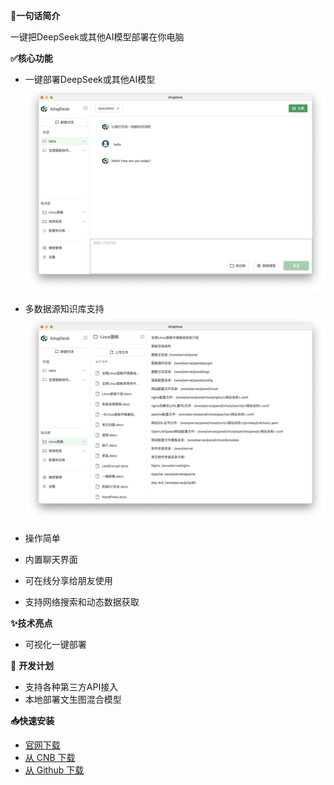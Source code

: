 **🚀一句话简介**

一键把DeepSeek或其他AI模型部署在你电脑

**✅核心功能**

- 一键部署DeepSeek或其他AI模型
  ![image](.github/assets/img/1_zh.png)

- 多数据源知识库支持
  ![alt text](.github/assets/img/2_zh.png)


- 操作简单
- 内置聊天界面
- 可在线分享给朋友使用
- 支持网络搜索和动态数据获取

**✨技术亮点**

- 可视化一键部署

🎯 **开发计划**  

- 支持各种第三方API接入
- 本地部署文生图混合模型

**📥快速安装**

- [官网下载](https://www.aingdesk.com/zh/download.html)   
- [从 CNB 下载](https://cnb.cool/aingdesk/AingDesk/-/releases/) 
- [从 Github 下载](https://github.com/aingdesk/AingDesk/releases)  
